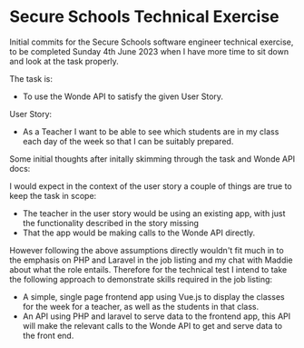 # Secure Schools Technical Exercise


Initial commits for the Secure Schools software engineer technical exercise, to be completed Sunday 4th June 2023 when I have more time to sit down and look at the task properly.

The task is:
-   To use the Wonde API to satisfy the given User Story.

User Story:
-   As a Teacher I want to be able to see which students are in my class each day of the week so that I can be suitably prepared.



Some initial thoughts after initally skimming through the task and Wonde API docs:

I would expect in the context of the user story a couple of things are true to keep the task in scope:
-   The teacher in the user story would be using an existing app, with just the functionality described in the story missing
-   That the app would be making calls to the Wonde API directly.

However following the above assumptions directly wouldn't fit much in to the emphasis on PHP and Laravel in the job listing and my chat with Maddie about what the role entails.
Therefore for the technical test I intend to take the following approach to demonstrate skills required in the job listing:
-   A simple, single page frontend app using Vue.js to display the classes for the week for a teacher, as well as the students in that class.
-   An API using PHP and laravel to serve data to the frontend app, this API will make the relevant calls to the Wonde API to get and serve data to the front end.
